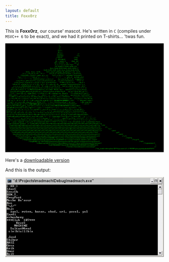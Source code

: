 ```yaml
---
layout: default
title: Foxx0rz
---
```


This is **Foxx0rz**, our course' mascot. He's written in `C` (compiles under `MSVC++ 6` to be exact),
and we had it printed on T-shirts... 'twas fun.

<img src="/static/bigfox.png" width="560px" title="Foxx0rz source code"/>

Here's a [downloadable version](/static/foxsrc.c)

And this is the output: 

<img src="/static/foxrun.png" width="560px" title="Foxx0rz output"/>

